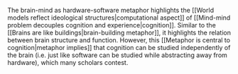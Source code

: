 ---
---

The brain-mind as hardware-software metaphor highlights the [[World models reflect ideological structures|computational aspect]] of [[Mind-mind problem decouples cognition and experience|cognition]]. Similar to the [[Brains are like buildings|brain-building metaphor]], it highlights the relation between brain structure and function. However, this [[Metaphor is central to cognition|metaphor implies]] that cognition can be studied independently of the brain (i.e. just like software can be studied while abstracting away from hardware), which many scholars contest.